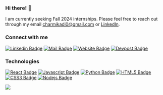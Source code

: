 ### Hi there! 👋

I am currently seeking Fall 2024 internships. Please feel free to reach out through my email charmikadi0@gmail.com or [LinkedIn](https://www.linkedin.com/in/your-charmikadi/).

### Connect with me
 [![Linkedin Badge](https://img.shields.io/badge/-Charmi-0e76a8?style=flat&labelColor=0e76a8&logo=linkedin&logoColor=white)](https://www.linkedin.com/in/charmikadi/)
[![Mail Badge](https://img.shields.io/badge/-CharmiKadi-c0392b?style=flat&labelColor=c0392b&logo=gmail&logoColor=white)](mailto:kadicharmi@hotmail.com)
[![ Website Badge](https://img.shields.io/badge/-Website-43e898?style=flat&labelColor=43e898)](https://charmikadi.netlify.app/) 
[![ Devpost Badge](https://img.shields.io/badge/-Devpost-43e6e8?style=flat&labelColor=43e6e8)](https://devpost.com/CharmiKadi?ref_content=user-portfolio&ref_feature=portfolio&ref_medium=global-nav) 

### Technologies
[![React Badge](https://img.shields.io/badge/-React-61DBFB?style=for-the-badge&labelColor=black&logo=react&logoColor=61DBFB)](#)
[![Javascript Badge](https://img.shields.io/badge/-Javascript-F0DB4F?style=for-the-badge&labelColor=black&logo=javascript&logoColor=F0DB4F)](#)
[![Python Badge](https://img.shields.io/badge/-Python-007acc?style=for-the-badge&labelColor=black&logo=python&logoColor=007acc)](#)
[![HTML5 Badge](https://img.shields.io/badge/-HTML5-66ff00?style=for-the-badge&labelColor=black&logo=HTML5&logoColor=66ff00)](#)
[![CSS3 Badge](https://img.shields.io/badge/-CSS3-FFA500?style=for-the-badge&labelColor=black&logo=CSS3&logoColor=FFA500)](#)
[![Nodejs Badge](https://img.shields.io/badge/-Nodejs-3C873A?style=for-the-badge&labelColor=black&logo=node.js&logoColor=3C873A)](#) 


<img src ="https://github-readme-stats.vercel.app/api?username=charmikadi&show_icons=true&theme=synthwave">
 
